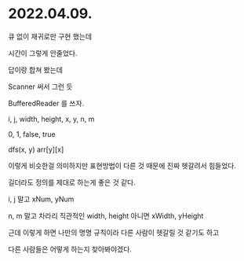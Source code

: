 # 2022.04.09.

큐 없이 재귀로만 구현 했는데

시간이 그렇게 안줄었다.

답이랑 합쳐 봤는데

Scanner 써서 그런 듯

BufferedReader 를 쓰자.

i, j, width, height, x, y, n, m

0, 1, false, true

dfs(x, y) arr[y][x]

이렇게 비슷한걸 의미하지만 표현방법이 다른 것 때문에 진짜 헷갈려서 힘들었다.

길더라도 정의를 제대로 하는게 좋은 것 같다.

i, j 말고 xNum, yNum 

n, m 말고 차라리 직관적인 width, height 아니면 xWidth, yHeight

근데 이렇게 하면 나만의 명명 규칙이라 다른 사람이 헷갈릴 것 같기도 하고

다른 사람들은 어떻게 하는지 찾아봐야겠다.

